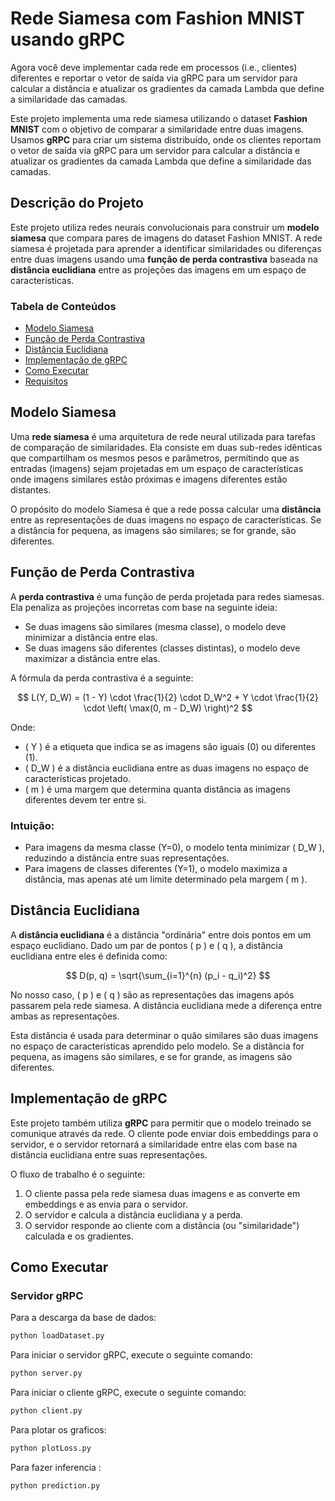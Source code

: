# Rede Siamesa com Fashion MNIST usando gRPC



Agora você deve implementar cada rede em processos (i.e., clientes) diferentes e reportar o vetor de saída via gRPC para um servidor para calcular a distância e atualizar os gradientes da camada Lambda que define a similaridade das camadas.

Este projeto implementa uma rede siamesa utilizando o dataset **Fashion MNIST** com o objetivo de comparar a similaridade entre duas imagens. Usamos **gRPC** para criar um sistema distribuído, onde os clientes reportam o vetor de saída via gRPC para um servidor para calcular a distância e atualizar os gradientes da camada Lambda que define a similaridade das camadas.

## Descrição do Projeto

Este projeto utiliza redes neurais convolucionais para construir um **modelo siamesa** que compara pares de imagens do dataset Fashion MNIST. A rede siamesa é projetada para aprender a identificar similaridades ou diferenças entre duas imagens usando uma **função de perda contrastiva** baseada na **distância euclidiana** entre as projeções das imagens em um espaço de características.

### Tabela de Conteúdos
- [Modelo Siamesa](#modelo-siamesa)
- [Função de Perda Contrastiva](#função-de-perda-contrastiva)
- [Distância Euclidiana](#distância-euclidiana)
- [Implementação de gRPC](#implementação-de-grpc)
- [Como Executar](#como-executar)
- [Requisitos](#requisitos)

## Modelo Siamesa

Uma **rede siamesa** é uma arquitetura de rede neural utilizada para tarefas de comparação de similaridades. Ela consiste em duas sub-redes idênticas que compartilham os mesmos pesos e parâmetros, permitindo que as entradas (imagens) sejam projetadas em um espaço de características onde imagens similares estão próximas e imagens diferentes estão distantes.

O propósito do modelo Siamesa é que a rede possa calcular uma **distância** entre as representações de duas imagens no espaço de características. Se a distância for pequena, as imagens são similares; se for grande, são diferentes.

## Função de Perda Contrastiva

A **perda contrastiva** é uma função de perda projetada para redes siamesas. Ela penaliza as projeções incorretas com base na seguinte ideia:

- Se duas imagens são similares (mesma classe), o modelo deve minimizar a distância entre elas.
- Se duas imagens são diferentes (classes distintas), o modelo deve maximizar a distância entre elas.

A fórmula da perda contrastiva é a seguinte:

$$
L(Y, D_W) = (1 - Y) \cdot \frac{1}{2} \cdot D_W^2 + Y \cdot \frac{1}{2} \cdot \left( \max(0, m - D_W) \right)^2
$$


Onde:

- \( Y \) é a etiqueta que indica se as imagens são iguais (0) ou diferentes (1).
- \( D_W \) é a distância euclidiana entre as duas imagens no espaço de características projetado.
- \( m \) é uma margem que determina quanta distância as imagens diferentes devem ter entre si.

### Intuição:
- Para imagens da mesma classe (Y=0), o modelo tenta minimizar \( D_W \), reduzindo a distância entre suas representações.
- Para imagens de classes diferentes (Y=1), o modelo maximiza a distância, mas apenas até um limite determinado pela margem \( m \).

## Distância Euclidiana

A **distância euclidiana** é a distância "ordinária" entre dois pontos em um espaço euclidiano. Dado um par de pontos \( p \) e \( q \), a distância euclidiana entre eles é definida como:


$$
D(p, q) = \sqrt{\sum_{i=1}^{n} (p_i - q_i)^2}
$$


No nosso caso, \( p \) e \( q \) são as representações das imagens após passarem pela rede siamesa. A distância euclidiana mede a diferença entre ambas as representações.

Esta distância é usada para determinar o quão similares são duas imagens no espaço de características aprendido pelo modelo. Se a distância for pequena, as imagens são similares, e se for grande, as imagens são diferentes.

## Implementação de gRPC

Este projeto também utiliza **gRPC** para permitir que o modelo treinado se comunique através da rede. O cliente pode enviar dois embeddings para o servidor, e o servidor retornará a similaridade entre elas com base na distância euclidiana entre suas representações.

O fluxo de trabalho é o seguinte:

1. O cliente passa pela rede siamesa duas imagens e as converte em embeddings e as envia para o servidor.
2. O servidor e calcula a distância euclidiana y a perda.
3. O servidor responde ao cliente com a distância (ou "similaridade") calculada e os gradientes.

## Como Executar

### Servidor gRPC

Para a descarga da  base de dados:

```bash
python loadDataset.py
```
Para iniciar o servidor gRPC, execute o seguinte comando:

```bash
python server.py
```
Para iniciar o cliente gRPC, execute o seguinte comando:

```bash
python client.py
```

Para plotar os graficos:

```bash
python plotLoss.py
```

Para fazer inferencia :

```bash
python prediction.py
```